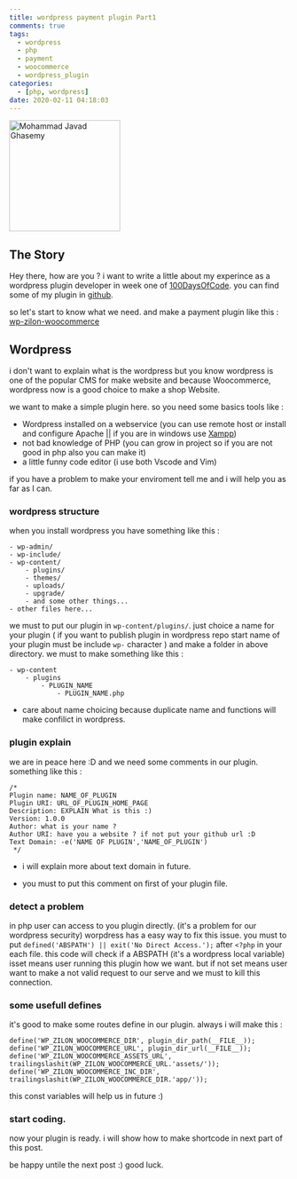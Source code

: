 ```yaml
---
title: wordpress payment plugin Part1
comments: true
tags:
  - wordpress
  - php
  - payment
  - woocommerce
  - wordpress_plugin
categories: 
  - [php, wordpress]
date: 2020-02-11 04:18:03
---
```



<style>
img { width: 200px; }
</style>

![Mohammad Javad Ghasemy](/images/geeksesi-ir_wordpress_payment_plugin_p1.jpg)

## The Story
Hey there, how are you ?
i want to write a little about my experince as a wordpress plugin developer in week one of [100DaysOfCode](https://geeksesi.ir).
you can find some of my plugin in [github](https://github.com/geeksesi).

so let's start to know what we need. and make a payment plugin like this : [wp-zilon-woocommerce](https://github.com/geeksesi/wp-zilon-woocommerce)

## Wordpress
i don't want to explain what is the wordpress but you know wordpress is one of the popular CMS for make website and because Woocommerce, wordpress now is a good choice to make a shop Website.

we want to make a simple plugin here. so you need some basics tools like :
- Wordpress installed on a webservice (you can use remote host or install and configure Apache || if you are in windows use [Xampp](https://www.apachefriends.org/index.html))
- not bad knowledge of PHP (you can grow in project so if you are not good in php also you can make it)
- a little funny code editor (i use both Vscode and Vim)

if you have a problem to make your enviroment tell me and i will help you as far as I can.

### wordpress structure
when you install wordpress you have something like this :
```
- wp-admin/
- wp-include/
- wp-content/
    - plugins/
    - themes/
    - uploads/
    - upgrade/
    - and some other things...
- other files here...
```
we must to put our plugin in `wp-content/plugins/`.
just choice a name for your plugin ( if you want to publish plugin in wordpress repo start name of your plugin must be include `wp-` character ) and make a folder in above directory.
we must to make something like this :
```
- wp-content
    - plugins
        - PLUGIN_NAME
            - PLUGIN_NAME.php
```
* care about name choicing because duplicate name and functions will make confilict in wordpress.

### plugin explain
we are in peace here :D and we need some comments in our plugin. something like this :

```
/*
Plugin name: NAME_OF_PLUGIN
Plugin URI: URL_OF_PLUGIN_HOME_PAGE
Description: EXPLAIN What is this :) 
Version: 1.0.0
Author: what is your name ? 
Author URI: have you a website ? if not put your github url :D
Text Domain: -e('NAME OF PLUGIN','NAME_OF_PLUGIN')
 */
```
* i will explain more about text domain in future.

* you must to put this comment on first of your plugin file.

### detect a problem
in php user can access to you plugin directly. (it's a problem for our wordpress security) worpdress has a easy way to fix this issue.
you must to put `defined('ABSPATH') || exit('No Direct Access.');` after `<?php` in your each file.
this code will check if a ABSPATH (it's a wordpress local variable) isset means user running this plugin how we want.
but if not set means user want to make a not valid request to our serve and we must to kill this connection.


### some usefull defines 
it's good to make some routes define in our plugin. always i will make this :
```
define('WP_ZILON_WOOCOMMERCE_DIR', plugin_dir_path(__FILE__));
define('WP_ZILON_WOOCOMMERCE_URL', plugin_dir_url(__FILE__));
define('WP_ZILON_WOOCOMMERCE_ASSETS_URL', trailingslashit(WP_ZILON_WOOCOMMERCE_URL.'assets/'));
define('WP_ZILON_WOOCOMMERCE_INC_DIR', trailingslashit(WP_ZILON_WOOCOMMERCE_DIR.'app/'));
```
this const variables will help us in future :)

### start coding.
now your plugin is ready.
i will show how to make shortcode in next part of this post.

be happy untile the next post :) good luck.